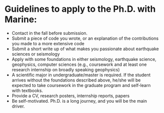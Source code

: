 



# Guidelines to apply to the Ph.D. with Marine:
- Contact in the fall before submission.
- Submit a piece of code you wrote, or an explanation of the contributions you made to a more extensive code
- Submit a short write up of what makes you passionate about earthquake sciences or seismology
- Apply with some foundations in either seismology, earthquake science, geophysics, computer sciences (e.g., coursework and at least one research internship on broadly speaking geophysics)
- A scientific major in undergraduate/master is required. If the student arrives without the foundations described above, he/she will be expected to take coursework in the graduate program and self-learn with textbooks.
- Provide a CV, research posters, internship reports, papers
- Be self-motivated. Ph.D. is a long journey, and you will be the main driver.
